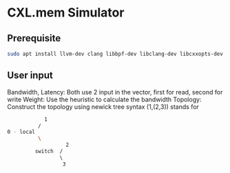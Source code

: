 # CXL.mem Simulator

## Prerequisite
```bash
sudo apt install llvm-dev clang libbpf-dev libclang-dev libcxxopts-dev libfmt-dev librange-v3-dev
```
## User input
Bandwidth, Latency: Both use 2 input in the vector, first for read, second for write
Weight: Use the heuristic to calculate the bandwidth
Topology: Construct the topology using newick tree syntax (1,(2,3)) stands for 
```bash
            1
          /
0 - local
          \
                   2
         switch  / 
                 \ 
                  3
```
